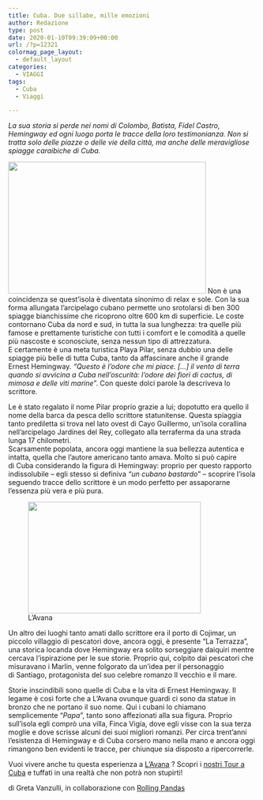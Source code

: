 ```yaml
---
title: Cuba. Due sillabe, mille emozioni
author: Redazione
type: post
date: 2020-01-10T09:39:09+00:00
url: /?p=12321
colormag_page_layout:
  - default_layout
categories:
  - VIAGGI
tags:
  - Cuba
  - Viaggi

---
```

_La sua storia si perde nei nomi di Colombo, Batista, Fidel Castro, Hemingway ed ogni luogo porta le tracce della loro testimonianza. Non si tratta solo delle piazze o delle vie della città, ma anche delle meravigliose spiagge caraibiche di Cuba._

<img decoding="async" loading="lazy" class="alignleft wp-image-12322" src="https://progressonline.it/wp-content/uploads/2020/01/cuba-300x200.jpeg" alt="" width="400" height="267" /> Non è una coincidenza se quest’isola è diventata sinonimo di relax e sole. Con la sua forma allungata l’arcipelago cubano permette uno srotolarsi di ben 300 spiagge bianchissime che ricoprono oltre 600 km di superficie. Le coste contornano Cuba da nord e sud, in tutta la sua lunghezza: tra quelle più famose e prettamente turistiche con tutti i comfort e le comodità a quelle più nascoste e sconosciute, senza nessun tipo di attrezzatura.  
E certamente è una meta turistica Playa Pilar, senza dubbio una delle spiagge più belle di tutta Cuba, tanto da affascinare anche il grande Ernest Hemingway. _“Questo è l’odore che mi piace. […] il vento di terra quando si avvicina a Cuba nell’oscurità: l’odore dei fiori di cactus, di mimosa e delle viti marine_”. Con queste dolci parole la descriveva lo scrittore.

Le è stato regalato il nome Pilar proprio grazie a lui; dopotutto era quello il nome della barca da pesca dello scrittore statunitense. Questa spiaggia tanto prediletta si trova nel lato ovest di Cayo Guillermo, un’isola corallina nell’arcipelago Jardines del Rey, collegato alla terraferma da una strada lunga 17 chilometri.  
Scarsamente popolata, ancora oggi mantiene la sua bellezza autentica e intatta, quella che l’autore americano tanto amava. Molto si può capire di Cuba considerando la figura di Hemingway: proprio per questo rapporto indissolubile – egli stesso si definiva _“un cubano bastardo_” – scoprire l’isola seguendo tracce dello scrittore è un modo perfetto per assaporarne l’essenza più vera e più pura.

<figure id="attachment_12323" aria-describedby="caption-attachment-12323" style="width: 350px" class="wp-caption alignright"><img decoding="async" loading="lazy" class="wp-image-12323" src="https://progressonline.it/wp-content/uploads/2020/01/avana-300x194.jpg" alt="" width="350" height="226" /><figcaption id="caption-attachment-12323" class="wp-caption-text">L&#8217;Avana</figcaption></figure>

Un altro dei luoghi tanto amati dallo scrittore era il porto di Cojimar, un piccolo villaggio di pescatori dove, ancora oggi, è presente “La Terrazza”, una storica locanda dove Hemingway era solito sorseggiare daiquiri mentre cercava l’ispirazione per le sue storie. Proprio qui, colpito dai pescatori che misuravano i Marlin, venne folgorato da un’idea per il personaggio di Santiago, protagonista del suo celebre romanzo Il vecchio e il mare.

Storie inscindibili sono quelle di Cuba e la vita di Ernest Hemingway. Il legame è così forte che a L’Avana ovunque guardi ci sono da statue in bronzo che ne portano il suo nome. Qui i cubani lo chiamano semplicemente “_Papa_”, tanto sono affezionati alla sua figura. Proprio sull’isola egli comprò una villa, Finca Vigía, dove egli visse con la sua terza moglie e dove scrisse alcuni dei suoi migliori romanzi. Per circa trent’anni l’esistenza di Hemingway e di Cuba corsero mano nella mano e ancora oggi rimangono ben evidenti le tracce, per chiunque sia disposto a ripercorrerle.

Vuoi vivere anche tu questa esperienza a [L’Avana][1] ? Scopri i [nostri Tour a Cuba][2] e tuffati in una realtà che non potrà non stupirti!

di Greta Vanzulli, in collaborazione con [Rolling Pandas][3]

 [1]: https://www.rollingpandas.it/tour/lavana-citta-meravigliosa_916
 [2]: https://www.rollingpandas.it/destinazione/cuba
 [3]: https://www.rollingpandas.it/